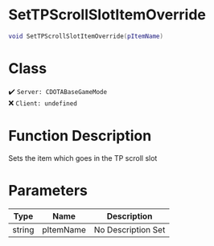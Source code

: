 # SetTPScrollSlotItemOverride
```lua
void SetTPScrollSlotItemOverride(pItemName)
```
# Class
✔️ `Server: CDOTABaseGameMode`  
❌ `Client: undefined`  

# Function Description
Sets the item which goes in the TP scroll slot
# Parameters
Type|Name|Description
--|--|--
string|pItemName|No Description Set

